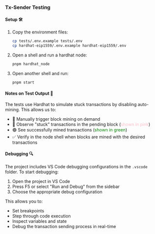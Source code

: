 ### Tx-Sender Testing

#### Setup 🛠️

1. Copy the environment files:
   ```zsh
   cp tests/.env.example tests/.env
   cp hardhat-eip1559/.env.example hardhat-eip1559/.env
   ```

2. Open a shell and run a hardhat node:
   ```zsh
   pnpm hardhat_node
   ```

2. Open another shell and run:
   ```zsh
   pnpm start
   ```

#### Notes on Test Output 📝

The tests use Hardhat to simulate stuck transactions by disabling auto-mining. This allows us to:

- 🔄 Manually trigger block mining on demand
- 🌸 Observe "stuck" transactions in the pending block (<span style="color:pink">shown in pink</span>)
- 🟢 See successfully mined transactions (<span style="color:green">shown in green</span>)
- ✅ Verify in the node shell when blocks are mined with the desired transactions

#### Debugging 🔍

The project includes VS Code debugging configurations in the `.vscode` folder. To start debugging:

1. Open the project in VS Code
2. Press F5 or select "Run and Debug" from the sidebar
3. Choose the appropriate debug configuration

This allows you to:
- Set breakpoints
- Step through code execution
- Inspect variables and state
- Debug the transaction sending process in real-time
